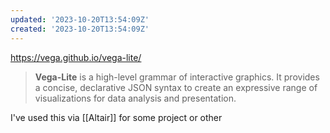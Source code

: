 ```yaml
---
updated: '2023-10-20T13:54:09Z'
created: '2023-10-20T13:54:09Z'
---
```

https://vega.github.io/vega-lite/

> **Vega-Lite** is a high-level grammar of interactive graphics. It provides a concise, declarative JSON syntax to create an expressive range of visualizations for data analysis and presentation.

I've used this via [[Altair]] for some project or other